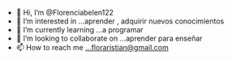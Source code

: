 - 👋 Hi, I’m @Florenciabelen122
- 👀 I’m interested in ...aprender , adquirir nuevos conocimientos 
- 🌱 I’m currently learning ...a programar 
- 💞️ I’m looking to collaborate on ...aprender para enseñar 
- 📫 How to reach me ...floraristian@gmail.com

<!---
Florenciabelen122/Florenciabelen122 is a ✨ special ✨ repository because its `README.md` (this file) appears on your GitHub profile.
You can click the Preview link to take a look at your changes.
--->
